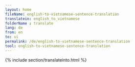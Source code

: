 ```yaml
---
layout: home
fileName: english-to-vietnamese-sentence-translation
translatein: english_to_vietnamese
folderName : translate
lang: de
from: en
to: vi
permalink: /de/english-to-vietnamese-sentence-translation
tool: english-to-vietnamese-sentence-translation
---
```

{% include section/translateinto.html %}